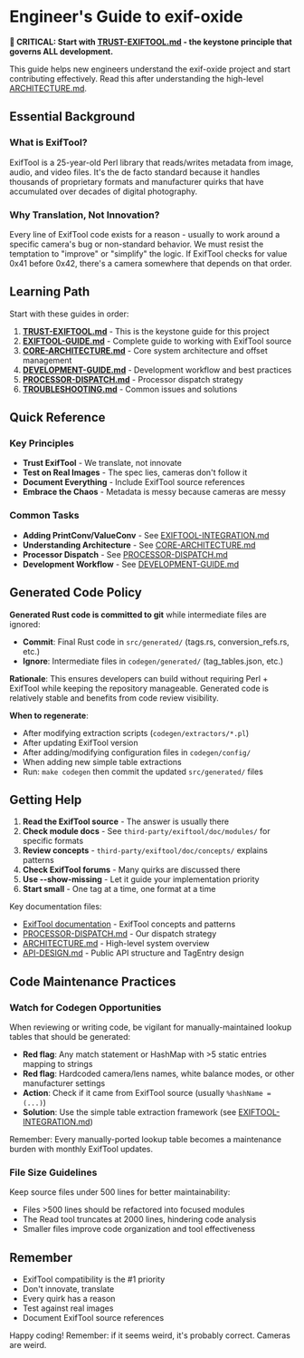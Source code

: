 # Engineer's Guide to exif-oxide

**🚨 CRITICAL: Start with [TRUST-EXIFTOOL.md](TRUST-EXIFTOOL.md) - the keystone principle that governs ALL development.**

This guide helps new engineers understand the exif-oxide project and start contributing effectively. Read this after understanding the high-level [ARCHITECTURE.md](ARCHITECTURE.md).

## Essential Background

### What is ExifTool?

ExifTool is a 25-year-old Perl library that reads/writes metadata from image, audio, and video files. It's the de facto standard because it handles thousands of proprietary formats and manufacturer quirks that have accumulated over decades of digital photography.

### Why Translation, Not Innovation?

Every line of ExifTool code exists for a reason - usually to work around a specific camera's bug or non-standard behavior. We must resist the temptation to "improve" or "simplify" the logic. If ExifTool checks for value 0x41 before 0x42, there's a camera somewhere that depends on that order.

## Learning Path

Start with these guides in order:

1. **[TRUST-EXIFTOOL.md](TRUST-EXIFTOOL.md)** - This is the keystone guide for this project
1. **[EXIFTOOL-GUIDE.md](guides/EXIFTOOL-GUIDE.md)** - Complete guide to working with ExifTool source
1. **[CORE-ARCHITECTURE.md](guides/CORE-ARCHITECTURE.md)** - Core system architecture and offset management
1. **[DEVELOPMENT-GUIDE.md](guides/DEVELOPMENT-GUIDE.md)** - Development workflow and best practices
1. **[PROCESSOR-DISPATCH.md](guides/PROCESSOR-DISPATCH.md)** - Processor dispatch strategy
1. **[TROUBLESHOOTING.md](reference/TROUBLESHOOTING.md)** - Common issues and solutions

## Quick Reference

### Key Principles

- **Trust ExifTool** - We translate, not innovate
- **Test on Real Images** - The spec lies, cameras don't follow it
- **Document Everything** - Include ExifTool source references
- **Embrace the Chaos** - Metadata is messy because cameras are messy

### Common Tasks

- **Adding PrintConv/ValueConv** - See [EXIFTOOL-INTEGRATION.md](design/EXIFTOOL-INTEGRATION.md)
- **Understanding Architecture** - See [CORE-ARCHITECTURE.md](guides/CORE-ARCHITECTURE.md)
- **Processor Dispatch** - See [PROCESSOR-DISPATCH.md](guides/PROCESSOR-DISPATCH.md)
- **Development Workflow** - See [DEVELOPMENT-GUIDE.md](guides/DEVELOPMENT-GUIDE.md)

## Generated Code Policy

**Generated Rust code is committed to git** while intermediate files are ignored:

- **Commit**: Final Rust code in `src/generated/` (tags.rs, conversion_refs.rs, etc.)
- **Ignore**: Intermediate files in `codegen/generated/` (tag_tables.json, etc.)

**Rationale**: This ensures developers can build without requiring Perl + ExifTool while keeping the repository manageable. Generated code is relatively stable and benefits from code review visibility.

**When to regenerate**:

- After modifying extraction scripts (`codegen/extractors/*.pl`)
- After updating ExifTool version
- After adding/modifying configuration files in `codegen/config/`
- When adding new simple table extractions
- Run: `make codegen` then commit the updated `src/generated/` files

## Getting Help

1. **Read the ExifTool source** - The answer is usually there
2. **Check module docs** - See `third-party/exiftool/doc/modules/` for specific formats
3. **Review concepts** - `third-party/exiftool/doc/concepts/` explains patterns
4. **Check ExifTool forums** - Many quirks are discussed there
5. **Use --show-missing** - Let it guide your implementation priority
6. **Start small** - One tag at a time, one format at a time

Key documentation files:

- [ExifTool documentation](../third-party/exiftool/doc/concepts/) - ExifTool concepts and patterns
- [PROCESSOR-DISPATCH.md](guides/PROCESSOR-DISPATCH.md) - Our dispatch strategy
- [ARCHITECTURE.md](ARCHITECTURE.md) - High-level system overview
- [API-DESIGN.md](design/API-DESIGN.md) - Public API structure and TagEntry design

## Code Maintenance Practices

### Watch for Codegen Opportunities

When reviewing or writing code, be vigilant for manually-maintained lookup tables that should be generated:

- **Red flag**: Any match statement or HashMap with >5 static entries mapping to strings
- **Red flag**: Hardcoded camera/lens names, white balance modes, or other manufacturer settings
- **Action**: Check if it came from ExifTool source (usually `%hashName = (...)`)
- **Solution**: Use the simple table extraction framework (see [EXIFTOOL-INTEGRATION.md](design/EXIFTOOL-INTEGRATION.md))

Remember: Every manually-ported lookup table becomes a maintenance burden with monthly ExifTool updates.

### File Size Guidelines

Keep source files under 500 lines for better maintainability:

- Files >500 lines should be refactored into focused modules
- The Read tool truncates at 2000 lines, hindering code analysis
- Smaller files improve code organization and tool effectiveness

## Remember

- ExifTool compatibility is the #1 priority
- Don't innovate, translate
- Every quirk has a reason
- Test against real images
- Document ExifTool source references

Happy coding! Remember: if it seems weird, it's probably correct. Cameras are weird.
